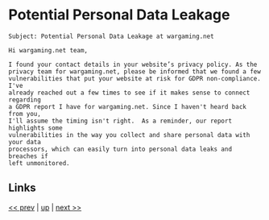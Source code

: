 # Potential Personal Data Leakage

    Subject: Potential Personal Data Leakage at wargaming.net
   
    Hi wargaming.net team,

    I found your contact details in your website’s privacy policy. As the
    privacy team for wargaming.net, please be informed that we found a few
    vulnerabilities that put your website at risk for GDPR non-compliance.  I've
    already reached out a few times to see if it makes sense to connect regarding
    a GDPR report I have for wargaming.net. Since I haven't heard back from you,
    I'll assume the timing isn't right.  As a reminder, our report highlights some
    vulnerabilities in the way you collect and share personal data with your data
    processors, which can easily turn into personal data leaks and breaches if
    left unmonitored.

## Links

[<< prev](2018-09-17.md) | [up](../) | [next >> ](2018-09-19.md)
